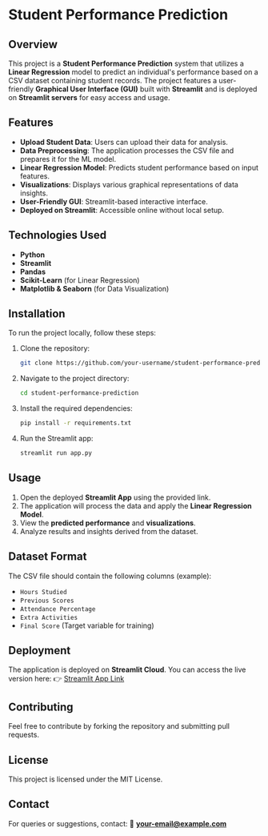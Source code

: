# Student Performance Prediction

## Overview
This project is a **Student Performance Prediction** system that utilizes a **Linear Regression** model to predict an individual's performance based on a CSV dataset containing student records. The project features a user-friendly **Graphical User Interface (GUI)** built with **Streamlit** and is deployed on **Streamlit servers** for easy access and usage.

## Features
- **Upload Student Data**: Users can upload their data for analysis.
- **Data Preprocessing**: The application processes the CSV file and prepares it for the ML model.
- **Linear Regression Model**: Predicts student performance based on input features.
- **Visualizations**: Displays various graphical representations of data insights.
- **User-Friendly GUI**: Streamlit-based interactive interface.
- **Deployed on Streamlit**: Accessible online without local setup.

## Technologies Used
- **Python**
- **Streamlit**
- **Pandas**
- **Scikit-Learn** (for Linear Regression)
- **Matplotlib & Seaborn** (for Data Visualization)

## Installation
To run the project locally, follow these steps:

1. Clone the repository:
   ```bash
   git clone https://github.com/your-username/student-performance-prediction.git
   ```
2. Navigate to the project directory:
   ```bash
   cd student-performance-prediction
   ```
3. Install the required dependencies:
   ```bash
   pip install -r requirements.txt
   ```
4. Run the Streamlit app:
   ```bash
   streamlit run app.py
   ```

## Usage
1. Open the deployed **Streamlit App** using the provided link.
2. The application will process the data and apply the **Linear Regression Model**.
3. View the **predicted performance** and **visualizations**.
4. Analyze results and insights derived from the dataset.

## Dataset Format
The CSV file should contain the following columns (example):
- `Hours Studied`
- `Previous Scores`
- `Attendance Percentage`
- `Extra Activities`
- `Final Score` (Target variable for training)

## Deployment
The application is deployed on **Streamlit Cloud**. You can access the live version here:
👉 [Streamlit App Link](https://your-streamlit-app-link)

## Contributing
Feel free to contribute by forking the repository and submitting pull requests.

## License
This project is licensed under the MIT License.

## Contact
For queries or suggestions, contact:
📧 **your-email@example.com**


